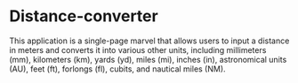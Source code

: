 # Distance-converter
This application is a single-page marvel that allows users to input a distance in meters and converts it into various other units, including millimeters (mm), kilometers (km), yards (yd), miles (mi), inches (in), astronomical units (AU), feet (ft), forlongs (fl), cubits, and nautical miles (NM).
